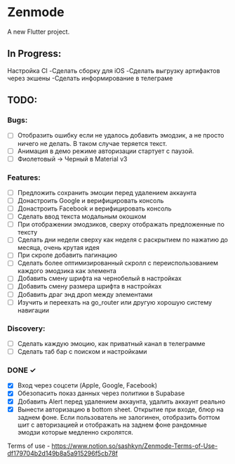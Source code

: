# Zenmode

A new Flutter project.

## In Progress:
Настройка CI
-Сделать сборку для iOS
-Сделать выгрузку артифактов через экшены
-Сделать информирование в телеграме

## TODO:

### Bugs:
- [ ] Отобразить ошибку если не удалось добавить эмодзик, а не просто ничего не делать. В таком случае теряется текст.
- [ ] Анимация в демо режиме авторизации стартует с паузой.
- [ ] Фиолетовый -> Черный в Material v3

### Features:
- [ ] Предложить сохранить эмоции перед удалением аккаунта
- [ ] Донастроить Google и верифицировать консоль
- [ ] Донастроить Facebook и верифицировать консоль
- [ ] Сделать ввод текста модальным окошком
- [ ] При отображении эмодзиков, сверху отображать предложенные по тексту
- [ ] Сделать дни недели сверху как неделя с раскрытием по нажатию до месяца, очень крутая идея
- [ ] При скроле добавить пагинацию
- [ ] Сделать более оптимизированный скролл с переиспользованием каждого эмодзика как элемента
- [ ] Добавить смену шрифта на чернобелый в настройках
- [ ] Добавить смену размера шрифта в настройках
- [ ] Добавить драг энд дроп между элементами
- [ ] Изучить и переехать на go_router или другую хорошую систему навигации

### Discovery:
- [ ] Сделать каждую эмоцию, как приватный канал в телеграмме
- [ ] Сделать таб бар с поиском и настройками

### DONE ✓
- [x] Вход через соцсети (Apple, Google, Facebook)
- [x] Обезопасить показ данных через политики в Supabase
- [x] Добавить Alert перед удалением аккаунта, удалить аккаунт реально
- [x] Вынести авторизацию в bottom sheet. Открытие при входе, блюр на заднем фоне. Если пользователь не залогинен, отобразить боттом шит с авторизацией и отображать на заднем фоне рандомные эмодзи которые медленно скролятся.

Terms of use - https://www.notion.so/sashkyn/Zenmode-Terms-of-Use-df179704b2d149b8a5a915296f5cb78f

